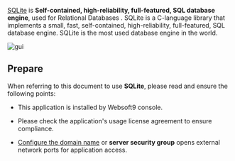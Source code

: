 [SQLite](https://www.sqlite.org/) is **Self-contained, high-reliability, full-featured, SQL database engine**, used for Relational Databases . SQLite is a C-language library that implements a small, fast, self-contained, high-reliability, full-featured, SQL database engine. SQLite is the most used database engine in the world.


![gui](https://libs.websoft9.com/Websoft9/DocsPicture/zh/sqlite/sqlite-gui-websoft9.png)


## Prepare

When referring to this document to use **SQLite**, please read and ensure the following points:

- This application is installed by Websoft9 console.

- Please check the application's usage license agreement to ensure compliance.

- [Configure the domain name](./domain-set) or **server security group** opens external network ports for application access.